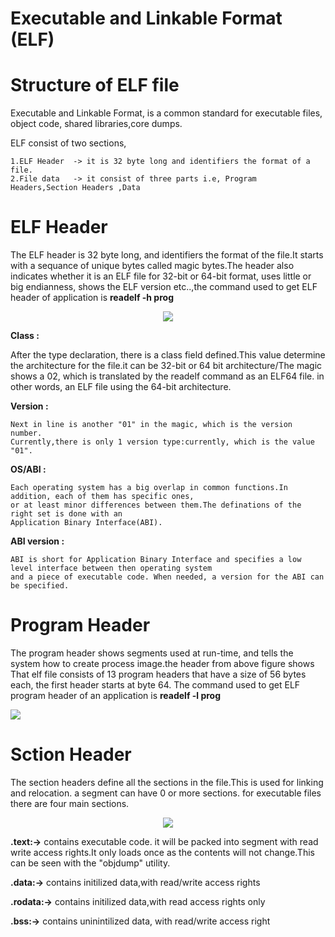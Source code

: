 # Executable and Linkable Format (ELF)

<h1> Structure of ELF file </h1>

Executable and Linkable Format, is a common standard for executable files, object code, shared libraries,core dumps.

ELF consist of two sections,

    1.ELF Header  -> it is 32 byte long and identifiers the format of a file.
    2.File data   -> it consist of three parts i.e, Program Headers,Section Headers ,Data

<h1><b1> ELF Header </h1></b>

The ELF header is 32 byte long, and identifiers the format of the file.It starts with a sequance of unique bytes called magic bytes.The header also indicates whether it is an ELF file for 32-bit or 64-bit format, uses little or big endianness, shows the ELF version etc..,the command used to get ELF header of application is <b> readelf -h prog </b>
<p align="center">
<img src="https://th.bing.com/th/id/OIP.cD0KSawwWrSLNRnVV1DIXgHaEJ?pid=ImgDet&rs=1.png">
</p>

<b> Class : </b>

   After the type declaration, there is a class field defined.This value determine the architecture for 
   the file.it can be 32-bit or 64 bit architecture/The magic shows a 02, which is translated by
   the readelf command as an ELF64 file. in other words, an ELF file using the 64-bit architecture.

<b> Version : </b>

    Next in line is another "01" in the magic, which is the version number.
    Currently,there is only 1 version type:currently, which is the value "01".

<b> OS/ABI : </b>

    Each operating system has a big overlap in common functions.In addition, each of them has specific ones,
    or at least minor differences between them.The definations of the right set is done with an
    Application Binary Interface(ABI).

<b> ABI version : </b>

    ABI is short for Application Binary Interface and specifies a low level interface between then operating system
    and a piece of executable code. When needed, a version for the ABI can be specified.

<h1> Program Header </h1>
The program header shows segments used at run-time, and tells the system how to create process image.the header from above figure shows That elf file consists of 13 program headers that have a size of 56 bytes each, the first header starts at byte 64.
The command used to get ELF program header of an application is <b> readelf -l prog </b>
<p align="<center">
<img src="https://th.bing.com/th/id/R.56f71464b335439e4cbd3c735f945ee5?rik=0PvJljNY%2fOqAew&riu=http%3a%2f%2flinux-audit.com%2fwp-content%2fuploads%2f2015%2f08%2felf-program-headers-segments.png&ehk=T6fSq3tbnK0S1Fn1f2ArXBe%2f%2fZiRSsncNC1YSWEEw6Y%3d&risl=&pid=ImgRaw&r=0.png">
</p>

<h1> Sction Header </h1>
The section headers define all the sections in the file.This is used for linking and relocation. a segment can have 0 or more sections. for executable files there are four main sections.
<p align="center">
<img src="https://miro.medium.com/max/552/1*uNbNzYP2wFKWg2AdLBx51Q.png">
</p>
<b>.text:-></b> contains executable code. it will be packed into segment with read write access rights.It only loads once as the contents will not change.This can be seen with the "objdump" utility.
<br>

<b>.data:-></b> contains initilized data,with read/write access rights <br>

<b>.rodata:-></b> contains initilized data,with read access rights only <br>

<b>.bss:-></b> contains uninintilized data, with read/write access right <br>



